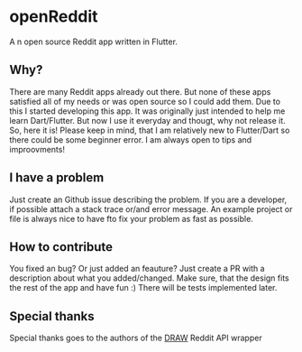 # openReddit

A n open source Reddit app written in Flutter.

## Why?

There are many Reddit apps already out there. But none of these apps satisfied
all of my needs or was open source so I could add them. Due to this I started 
developing this app. It was originally just intended to help me learn Dart/Flutter. 
But now I use it everyday and thougt, why not release it. So, here it is! 
Please keep in mind, that I am relatively new to Flutter/Dart so there could
be some beginner error. I am always open to tips and improovments!

## I have a problem

Just create an Github issue describing the problem. If you are a developer, if
possible attach a stack trace or/and error message. An example project or file
is always nice to have fto fix your problem as fast as possible.

## How to contribute

You fixed an bug? Or just added an feauture? Just create a PR with a description
about what you added/changed. Make sure, that the design fits the rest of the
app and have fun :) There will be tests implemented later.

## Special thanks

Special thanks goes to the authors of the [DRAW](https://github.com/draw-dev/DRAW) Reddit API wrapper
